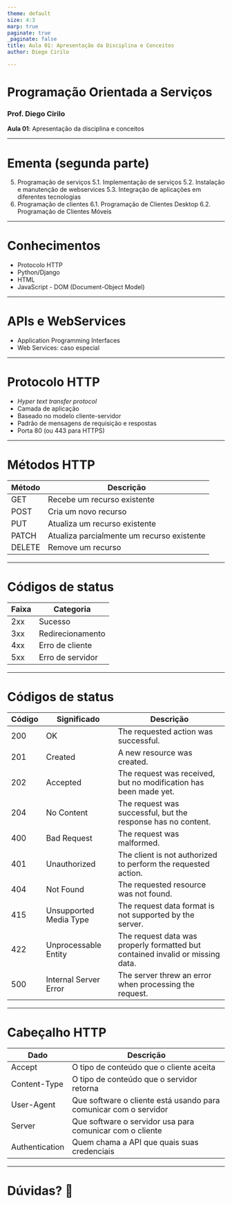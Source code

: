 ```yaml
---
theme: default
size: 4:3
marp: true
paginate: true
_paginate: false
title: Aula 01: Apresentação da Disciplina e Conceitos
author: Diego Cirilo

---
```

<style>
img {
  display: block;
  margin: 0 auto;
}
</style>

# <!-- fit --> Programação Orientada a Serviços

### Prof. Diego Cirilo

**Aula 01**: Apresentação da disciplina e conceitos

---
# Ementa (segunda parte)
5. Programação de serviços
5.1. Implementação de serviços
5.2. Instalação e manutenção de webservices
5.3. Integração de aplicações em diferentes tecnologias
6. Programação de clientes
6.1. Programação de Clientes Desktop
6.2. Programação de Clientes Móveis
---

# Conhecimentos

  - Protocolo HTTP
  - Python/Django
  - HTML
  - JavaScript - DOM (Document-Object Model)

---

# APIs e WebServices

  - Application Programming Interfaces
  - Web Services: caso especial

---
# Protocolo HTTP

  - *Hyper text transfer protocol*
  - Camada de aplicação
  - Baseado no modelo cliente-servidor
  - Padrão de mensagens de requisição e respostas
  - Porta 80 (ou 443 para HTTPS)

---

# Métodos HTTP

| Método | Descrição |
|-------|------|
| GET | Recebe um recurso existente |
| POST | Cria um novo recurso |
| PUT | Atualiza um recurso existente |
| PATCH | Atualiza parcialmente um recurso existente |
| DELETE | Remove um recurso |

---
# Códigos de status

| Faixa | Categoria| 
|-------|------|
| 2xx | Sucesso |
| 3xx | Redirecionamento |
| 4xx | Erro de cliente |
| 5xx | Erro de servidor |

---
# Códigos de status

<style scoped>
table {
  font-size: 16px;
}
</style>
| Código | Significado                | Descrição                                                                      |
|--------|----------------------------|--------------------------------------------------------------------------------|
| 200    | OK                         | The requested action was successful.                                           |
| 201    | Created                    | A new resource was created.                                                    |
| 202    | Accepted                   | The request was received, but no modification has been made yet.               |
| 204    | No Content                 | The request was successful, but the response has no content.                   |
| 400    | Bad Request                | The request was malformed.                                                     |
| 401    | Unauthorized               | The client is not authorized to perform the requested action.                  |
| 404    | Not Found                  | The requested resource was not found.                                          |
| 415    | Unsupported Media Type     | The request data format is not supported by the server.                        |
| 422    | Unprocessable Entity       | The request data was properly formatted but contained invalid or missing data. |
| 500    | Internal Server Error      | The server threw an error when processing the request.                         |

---
# Cabeçalho HTTP
<style scoped>
table {
  font-size: 18px;
}
</style>

|Dado|Descrição|
|---|---|
|Accept| O tipo de conteúdo que o cliente aceita |
|Content-Type|	O tipo de conteúdo que o servidor retorna |
|User-Agent|	Que software o cliente está usando para comunicar com o servidor|
|Server|	Que software o servidor usa para comunicar com o cliente|
|Authentication| Quem chama a API que quais suas credenciais |

---

# <!--fit--> Dúvidas? 🤔
